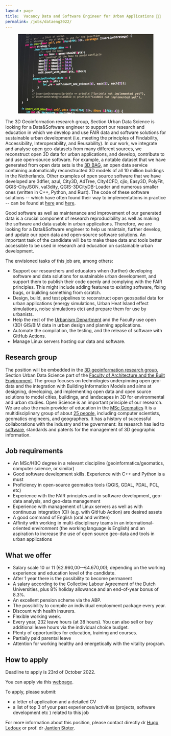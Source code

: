 ```yaml
---
layout: page
title:  Vacancy Data and Software Engineer for Urban Applications 👩‍💻
permalink: /jobs/dataeng2022/
---
```



<figure class="image">
  <img src="code.png" width="600">
</figure>


The 3D Geoinformation research group, Section Urban Data Science is looking for a Data&Software engineer to support our research and education in which we develop and use FAIR data and software solutions for sustainable urban development (i.e. meeting the principles of Findability, Accessibility, Interoperability, and Reusability).
In our work, we integrate and analyse open geo-datasets from many different sources, we reconstruct open 3D data for urban applications, and develop, contribute to and use open-source software.
For example, a notable dataset that we have generated from open data sets is the [3D BAG](www.3dbag.nl), an open data service containing automatically reconstructed 3D models of all 10 million buildings in the Netherlands.
Other examples of open source software that we have developed are 3dfier, azul, City3D, AdTree, City4CFD, cjio, Easy3D, PolyFit, QGIS-CityJSON, val3dity, QGIS-3DCityDB-Loader and numerous smaller ones (written in C++, Python, and Rust). 
The code of these software solutions -- which have often found their way to implementations in practice -- can be found at [here](https://3d.bk.tudelft.nl/code/) and [here](https://github.com/tudelft3d/).

Good software as well as maintenance and improvement of our generated data is a crucial component of research reproducibility as well as making the software and data usable in urban applications. Therefore, we are looking for a Data&Software engineer to help us maintain, further develop, and update our open data and open-source software solutions. An important task of the candidate will be to make these data and tools better accessible to be used in research and education on sustainable urban development. 

The envisioned tasks of this job are, among others:

- Support our researchers and educators when (further) developing software and data solutions for sustainable urban development, and support them to publish their code openly and complying with the FAIR principles.
This might include adding features to existing software, fixing bugs, or building something from scratch.
- Design, build, and test pipelines to reconstruct open geospatial data for urban applications (energy simulations, Urban Heat Island effect simulations, noise simulations etc) and prepare them for use by urbanists.
- Help the rest of the [Urbanism Department](http://urbanism.tudelft.nl/) and the Faculty use open (3D) GIS/BIM data in urban design and planning applications.
- Automate the compilation, the testing, and the release of software with GitHub Actions.
- Manage Linux servers hosting our data and software.
 
## Research group

The position will be embedded in the [3D geoinformation research group](https://3d.bk.tudelft.nl), Section Urban Data Science part of the [Faculty of Architecture and the Built Environment](https://www.tudelft.nl/en/architecture-and-the-built-environment).
The group focuses on technologies underpinning open geo-data and the integration with Building Information Models and aims at designing, developing, and implementing open data and open source solutions to model cities, buildings, and landscapes in 3D for environmental and urban studies.
Open Science is an important principle of our research.
We are also the main provider of education in the [MSc Geomatics](http://geomatics.tudelft.nl)
It is a multidisciplinary group of about [25 people](https://3d.bk.tudelft.nl/about/#people), including computer scientists, geomatics engineers, and geographers.
It has a history of successful collaborations with the industry and the government: its research has led to [software](https://github.com/tudelft3d), standards and patents for the management of 3D geographic information.


## Job requirements
- An MSc/HBO degree in a relevant discipline (geoinformatics/geomatics, computer science, or similar)
- Good software development skills. Experience with C++ and Python is a must
- Proficiency in open-source geomatics tools (QGIS, GDAL, PDAL, PCL, etc)
- Experience with the FAIR principles and in software development, geo-data analysis, and geo-data management
- Experience with management of Linux servers as well as with continuous integration (CI) (e.g. with GitHub Action) are desired assets
- A good command of English (oral and written)
- Affinity with working in multi-disciplinary teams in an international-oriented environment (the working language is English) and an aspiration to increase the use of open source geo-data and tools in urban applications

## What we offer
- Salary scale 10 or 11 (€2.960,00--€4.670,00); depending on the working experience and education level of the candidate.
- After 1 year there is the possibility to become permanent
- A salary according to the Collective Labour Agreement of the Dutch Universities, plus 8% holiday allowance and an end-of-year bonus of 8.3%.
- An excellent pension scheme via the ABP.
- The possibility to compile an individual employment package every year.
- Discount with health insurers.
- Flexible working week.
- Every year, 232 leave hours (at 38 hours). You can also sell or buy additional leave hours via the individual choice budget.
- Plenty of opportunities for education, training and courses.
- Partially paid parental leave
- Attention for working healthy and energetically with the vitality program.


## How to apply

<div class="alert alert-info" role="alert">
Deadline to apply is 23rd of October 2022.
</div>

You can apply via this [webpage](https://www.tudelft.nl/over-tu-delft/werken-bij-tu-delft/vacatures/details?jobId=8465&jobTitle=Data%20and%20Software%20Engineer%20for%20Urban%20Applications).

To apply, please submit:
- a letter of application and a detailed CV
- a list of top 3 of your past experiences/activities (projects, software development etc ) related to this job

For more information about this position, please contact directly dr [Hugo Ledoux](https://3d.bk.tudelft.nl/hledoux) or prof. dr [Jantien Stoter](mailto:j.e.stoter@tudelft.nl).
